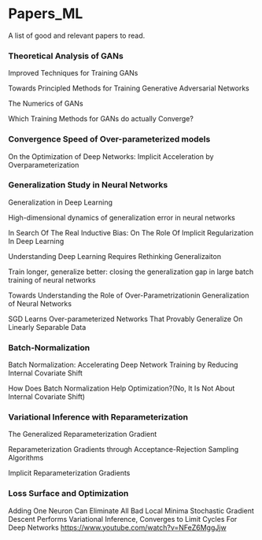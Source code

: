 # Papers_ML

A list of good and relevant papers to read.

### Theoretical Analysis of GANs

Improved Techniques for Training GANs

Towards Principled Methods for Training Generative Adversarial Networks

The Numerics of GANs

Which Training Methods for GANs do actually Converge?

### Convergence Speed of Over-parameterized models

On the Optimization of Deep Networks: Implicit Acceleration by Overparameterization

### Generalization Study in Neural Networks

Generalization in Deep Learning

High-dimensional dynamics of generalization error in neural networks

In Search Of The Real Inductive Bias: On The Role Of Implicit Regularization In Deep Learning

Understanding Deep Learning Requires Rethinking Generalizaiton

Train longer, generalize better: closing the generalization gap in large batch training of neural networks

Towards Understanding the Role of Over-Parametrizationin Generalization of Neural Networks

SGD Learns Over-parameterized Networks That Provably Generalize On Linearly Separable Data

### Batch-Normalization

Batch Normalization: Accelerating Deep Network Training by Reducing Internal Covariate Shift

How Does Batch Normalization Help Optimization?(No, It Is Not About Internal Covariate Shift)

### Variational Inference with Reparameterization

The Generalized Reparameterization Gradient

Reparameterization Gradients through Acceptance-Rejection Sampling Algorithms

Implicit Reparameterization Gradients

### Loss Surface and Optimization

Adding One Neuron Can Eliminate All Bad Local Minima
Stochastic Gradient Descent Performs Variational Inference, Converges to Limit Cycles For Deep Networks
https://www.youtube.com/watch?v=NFeZ6MggJjw
